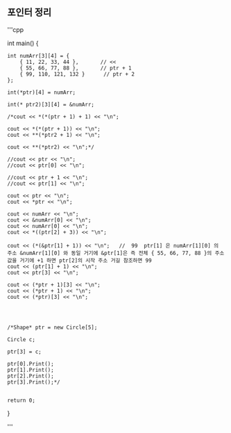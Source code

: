 ## 포인터 정리

'''cpp

int main() {

	
	int numArr[3][4] = {   
		{ 11, 22, 33, 44 },       // << 
		{ 55, 66, 77, 88 },       // ptr + 1
		{ 99, 110, 121, 132 }      // ptr + 2
	};

	int(*ptr)[4] = numArr;

	int(* ptr2)[3][4] = &numArr;

	/*cout << *(*(ptr + 1) + 1) << "\n";

	cout << *(*(ptr + 1)) << "\n";
	cout << **(*ptr2 + 1) << "\n";

	cout << **(*ptr2) << "\n";*/

	//cout << ptr << "\n";
	//cout << ptr[0] << "\n";

	//cout << ptr + 1 << "\n";
	//cout << ptr[1] << "\n";

	cout << ptr << "\n";
	cout << *ptr << "\n";

	cout << numArr << "\n";
	cout << &numArr[0] << "\n";
	cout << numArr[0] << "\n";
	cout << *((ptr[2] + 3)) << "\n";

	cout << (*(&ptr[1] + 1)) << "\n";   //  99  ptr[1] 은 numArr[1][0] 의 주소 &numArr[1][0] 와 동일 거기에 &ptr[1]은 즉 전체 { 55, 66, 77, 88 }의 주소값을 거기에 +1 하면 ptr[2]의 시작 주소 거길 참조하면 99 
	cout << (ptr[1] + 1) << "\n";
	cout << ptr[3] << "\n";
	
	cout << (*ptr + 1)[3] << "\n";
	cout << (*ptr + 1) << "\n";
	cout << (*ptr)[3] << "\n";




	/*Shape* ptr = new Circle[5];

	Circle c;
	
	ptr[3] = c;

	ptr[0].Print();
	ptr[1].Print();
	ptr[2].Print();
	ptr[3].Print();*/


	return 0;
}


'''
